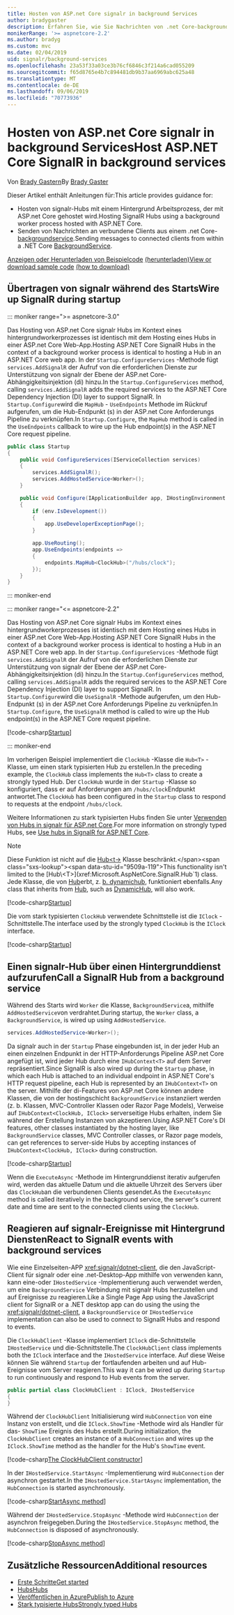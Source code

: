 ```yaml
---
title: Hosten von ASP.net Core signalr in background Services
author: bradygaster
description: Erfahren Sie, wie Sie Nachrichten von .net Core-backgroundservice-Klassen an signalr-Clients senden.
monikerRange: '>= aspnetcore-2.2'
ms.author: bradyg
ms.custom: mvc
ms.date: 02/04/2019
uid: signalr/background-services
ms.openlocfilehash: 23a53f33a03ce3b76cf6846c3f214a6cad055209
ms.sourcegitcommit: f65d8765e4b7c894481db9b37aa6969abc625a48
ms.translationtype: MT
ms.contentlocale: de-DE
ms.lasthandoff: 09/06/2019
ms.locfileid: "70773936"
---
```

# <a name="host-aspnet-core-signalr-in-background-services"></a><span data-ttu-id="9509a-103">Hosten von ASP.net Core signalr in background Services</span><span class="sxs-lookup"><span data-stu-id="9509a-103">Host ASP.NET Core SignalR in background services</span></span>

<span data-ttu-id="9509a-104">Von [Brady Gastern](https://twitter.com/bradygaster)</span><span class="sxs-lookup"><span data-stu-id="9509a-104">By [Brady Gaster](https://twitter.com/bradygaster)</span></span>

<span data-ttu-id="9509a-105">Dieser Artikel enthält Anleitungen für:</span><span class="sxs-lookup"><span data-stu-id="9509a-105">This article provides guidance for:</span></span>

* <span data-ttu-id="9509a-106">Hosten von signalr-Hubs mit einem Hintergrund Arbeitsprozess, der mit ASP.net Core gehostet wird.</span><span class="sxs-lookup"><span data-stu-id="9509a-106">Hosting SignalR Hubs using a background worker process hosted with ASP.NET Core.</span></span>
* <span data-ttu-id="9509a-107">Senden von Nachrichten an verbundene Clients aus einem .net Core- [backgroundservice](xref:Microsoft.Extensions.Hosting.BackgroundService).</span><span class="sxs-lookup"><span data-stu-id="9509a-107">Sending messages to connected clients from within a .NET Core [BackgroundService](xref:Microsoft.Extensions.Hosting.BackgroundService).</span></span>

<span data-ttu-id="9509a-108">[Anzeigen oder Herunterladen von Beispielcode](https://github.com/aspnet/AspNetCore.Docs/tree/master/aspnetcore/signalr/background-service/sample/) [(herunterladen)](xref:index#how-to-download-a-sample)</span><span class="sxs-lookup"><span data-stu-id="9509a-108">[View or download sample code](https://github.com/aspnet/AspNetCore.Docs/tree/master/aspnetcore/signalr/background-service/sample/) [(how to download)](xref:index#how-to-download-a-sample)</span></span>

## <a name="wire-up-signalr-during-startup"></a><span data-ttu-id="9509a-109">Übertragen von signalr während des Starts</span><span class="sxs-lookup"><span data-stu-id="9509a-109">Wire up SignalR during startup</span></span>

::: moniker range=">= aspnetcore-3.0"

<span data-ttu-id="9509a-110">Das Hosting von ASP.net Core signalr Hubs im Kontext eines hintergrundworkerprozesses ist identisch mit dem Hosting eines Hubs in einer ASP.net Core Web-App.</span><span class="sxs-lookup"><span data-stu-id="9509a-110">Hosting ASP.NET Core SignalR Hubs in the context of a background worker process is identical to hosting a Hub in an ASP.NET Core web app.</span></span> <span data-ttu-id="9509a-111">In der `Startup.ConfigureServices` -Methode fügt `services.AddSignalR` der Aufruf von die erforderlichen Dienste zur Unterstützung von signalr der Ebene der ASP.net Core-Abhängigkeitsinjektion (di) hinzu.</span><span class="sxs-lookup"><span data-stu-id="9509a-111">In the `Startup.ConfigureServices` method, calling `services.AddSignalR` adds the required services to the ASP.NET Core Dependency Injection (DI) layer to support SignalR.</span></span> <span data-ttu-id="9509a-112">In `Startup.Configure`wird die `MapHub` - `UseEndpoints` Methode im Rückruf aufgerufen, um die Hub-Endpunkt (s) in der ASP.net Core Anforderungs Pipeline zu verknüpfen.</span><span class="sxs-lookup"><span data-stu-id="9509a-112">In `Startup.Configure`, the `MapHub` method is called in the `UseEndpoints` callback to wire up the Hub endpoint(s) in the ASP.NET Core request pipeline.</span></span>

```csharp
public class Startup
{
    public void ConfigureServices(IServiceCollection services)
    {
        services.AddSignalR();
        services.AddHostedService<Worker>();
    }

    public void Configure(IApplicationBuilder app, IHostingEnvironment env)
    {
        if (env.IsDevelopment())
        {
            app.UseDeveloperExceptionPage();
        }

        app.UseRouting();
        app.UseEndpoints(endpoints =>
        {
            endpoints.MapHub<ClockHub>("/hubs/clock");
        });
    }
}
```

::: moniker-end

::: moniker range="<= aspnetcore-2.2"

<span data-ttu-id="9509a-113">Das Hosting von ASP.net Core signalr Hubs im Kontext eines hintergrundworkerprozesses ist identisch mit dem Hosting eines Hubs in einer ASP.net Core Web-App.</span><span class="sxs-lookup"><span data-stu-id="9509a-113">Hosting ASP.NET Core SignalR Hubs in the context of a background worker process is identical to hosting a Hub in an ASP.NET Core web app.</span></span> <span data-ttu-id="9509a-114">In der `Startup.ConfigureServices` -Methode fügt `services.AddSignalR` der Aufruf von die erforderlichen Dienste zur Unterstützung von signalr der Ebene der ASP.net Core-Abhängigkeitsinjektion (di) hinzu.</span><span class="sxs-lookup"><span data-stu-id="9509a-114">In the `Startup.ConfigureServices` method, calling `services.AddSignalR` adds the required services to the ASP.NET Core Dependency Injection (DI) layer to support SignalR.</span></span> <span data-ttu-id="9509a-115">In `Startup.Configure`wird die `UseSignalR` -Methode aufgerufen, um den Hub-Endpunkt (s) in der ASP.net Core Anforderungs Pipeline zu verknüpfen.</span><span class="sxs-lookup"><span data-stu-id="9509a-115">In `Startup.Configure`, the `UseSignalR` method is called to wire up the Hub endpoint(s) in the ASP.NET Core request pipeline.</span></span>

[!code-csharp[Startup](background-service/sample/Server/Startup.cs?name=Startup)]

::: moniker-end

<span data-ttu-id="9509a-116">Im vorherigen Beispiel implementiert die `ClockHub` -Klasse die `Hub<T>` -Klasse, um einen stark typisierten Hub zu erstellen.</span><span class="sxs-lookup"><span data-stu-id="9509a-116">In the preceding example, the `ClockHub` class implements the `Hub<T>` class to create a strongly typed Hub.</span></span> <span data-ttu-id="9509a-117">Der `ClockHub` wurde in der `Startup` -Klasse so konfiguriert, dass er auf Anforderungen am `/hubs/clock`Endpunkt antwortet.</span><span class="sxs-lookup"><span data-stu-id="9509a-117">The `ClockHub` has been configured in the `Startup` class to respond to requests at the endpoint `/hubs/clock`.</span></span>

<span data-ttu-id="9509a-118">Weitere Informationen zu stark typisierten Hubs finden Sie unter [Verwenden von Hubs in signalr für ASP.net Core](xref:signalr/hubs#strongly-typed-hubs).</span><span class="sxs-lookup"><span data-stu-id="9509a-118">For more information on strongly typed Hubs, see [Use hubs in SignalR for ASP.NET Core](xref:signalr/hubs#strongly-typed-hubs).</span></span>

> [!NOTE]
> <span data-ttu-id="9509a-119">Diese Funktion ist nicht auf die [Hub\<t->](xref:Microsoft.AspNetCore.SignalR.Hub`1) Klasse beschränkt.</span><span class="sxs-lookup"><span data-stu-id="9509a-119">This functionality isn't limited to the [Hub\<T>](xref:Microsoft.AspNetCore.SignalR.Hub`1) class.</span></span> <span data-ttu-id="9509a-120">Jede Klasse, die von [Hub](xref:Microsoft.AspNetCore.SignalR.Hub)erbt, z. [b. dynamichub](xref:Microsoft.AspNetCore.SignalR.DynamicHub), funktioniert ebenfalls.</span><span class="sxs-lookup"><span data-stu-id="9509a-120">Any class that inherits from [Hub](xref:Microsoft.AspNetCore.SignalR.Hub), such as [DynamicHub](xref:Microsoft.AspNetCore.SignalR.DynamicHub), will also work.</span></span>

[!code-csharp[Startup](background-service/sample/Server/ClockHub.cs?name=ClockHub)]

<span data-ttu-id="9509a-121">Die vom stark typisierten `ClockHub` verwendete Schnittstelle ist die `IClock` -Schnittstelle.</span><span class="sxs-lookup"><span data-stu-id="9509a-121">The interface used by the strongly typed `ClockHub` is the `IClock` interface.</span></span>

[!code-csharp[Startup](background-service/sample/HubServiceInterfaces/IClock.cs?name=IClock)]

## <a name="call-a-signalr-hub-from-a-background-service"></a><span data-ttu-id="9509a-122">Einen signalr-Hub über einen Hintergrunddienst aufzurufen</span><span class="sxs-lookup"><span data-stu-id="9509a-122">Call a SignalR Hub from a background service</span></span>

<span data-ttu-id="9509a-123">Während des Starts wird `Worker` die Klasse, `BackgroundService`a, mithilfe `AddHostedService`von verdrahtet.</span><span class="sxs-lookup"><span data-stu-id="9509a-123">During startup, the `Worker` class, a `BackgroundService`, is wired up using `AddHostedService`.</span></span>

```csharp
services.AddHostedService<Worker>();
```

<span data-ttu-id="9509a-124">Da signalr auch in der `Startup` Phase eingebunden ist, in der jeder Hub an einen einzelnen Endpunkt in der HTTP-Anforderungs Pipeline ASP.net Core angefügt ist, wird jeder Hub durch eine `IHubContext<T>` auf dem Server repräsentiert.</span><span class="sxs-lookup"><span data-stu-id="9509a-124">Since SignalR is also wired up during the `Startup` phase, in which each Hub is attached to an individual endpoint in ASP.NET Core's HTTP request pipeline, each Hub is represented by an `IHubContext<T>` on the server.</span></span> <span data-ttu-id="9509a-125">Mithilfe der di-Features von ASP.net Core können andere Klassen, die von der hostingschicht `BackgroundService` instanziiert werden (z. b. Klassen, MVC-Controller Klassen oder Razor Page Models), Verweise auf `IHubContext<ClockHub, IClock>` serverseitige Hubs erhalten, indem Sie während der Erstellung Instanzen von akzeptieren.</span><span class="sxs-lookup"><span data-stu-id="9509a-125">Using ASP.NET Core's DI features, other classes instantiated by the hosting layer, like `BackgroundService` classes, MVC Controller classes, or Razor page models, can get references to server-side Hubs by accepting instances of `IHubContext<ClockHub, IClock>` during construction.</span></span>

[!code-csharp[Startup](background-service/sample/Server/Worker.cs?name=Worker)]

<span data-ttu-id="9509a-126">Wenn die `ExecuteAsync` -Methode im Hintergrunddienst iterativ aufgerufen wird, werden das aktuelle Datum und die aktuelle Uhrzeit des Servers über das `ClockHub`an die verbundenen Clients gesendet.</span><span class="sxs-lookup"><span data-stu-id="9509a-126">As the `ExecuteAsync` method is called iteratively in the background service, the server's current date and time are sent to the connected clients using the `ClockHub`.</span></span>

## <a name="react-to-signalr-events-with-background-services"></a><span data-ttu-id="9509a-127">Reagieren auf signalr-Ereignisse mit Hintergrund Diensten</span><span class="sxs-lookup"><span data-stu-id="9509a-127">React to SignalR events with background services</span></span>

<span data-ttu-id="9509a-128">Wie eine Einzelseiten-APP <xref:signalr/dotnet-client>, die den JavaScript-Client für signalr oder eine .net-Desktop-App mithilfe von verwenden kann, kann eine-oder `IHostedService` -Implementierung auch verwendet werden, um eine `BackgroundService` Verbindung mit signalr Hubs herzustellen und auf Ereignisse zu reagieren.</span><span class="sxs-lookup"><span data-stu-id="9509a-128">Like a Single Page App using the JavaScript client for SignalR or a .NET desktop app can do using the using the <xref:signalr/dotnet-client>, a `BackgroundService` or `IHostedService` implementation can also be used to connect to SignalR Hubs and respond to events.</span></span>

<span data-ttu-id="9509a-129">Die `ClockHubClient` -Klasse implementiert `IClock` die-Schnittstelle `IHostedService` und die-Schnittstelle.</span><span class="sxs-lookup"><span data-stu-id="9509a-129">The `ClockHubClient` class implements both the `IClock` interface and the `IHostedService` interface.</span></span> <span data-ttu-id="9509a-130">Auf diese Weise können Sie während `Startup` der fortlaufenden arbeiten und auf Hub-Ereignisse vom Server reagieren.</span><span class="sxs-lookup"><span data-stu-id="9509a-130">This way it can be wired up during `Startup` to run continuously and respond to Hub events from the server.</span></span>

```csharp
public partial class ClockHubClient : IClock, IHostedService
{
}
```

<span data-ttu-id="9509a-131">Während der `ClockHubClient` Initialisierung wird `HubConnection` von eine Instanz von erstellt, und die `IClock.ShowTime` -Methode wird als Handler für das- `ShowTime` Ereignis des Hubs erstellt.</span><span class="sxs-lookup"><span data-stu-id="9509a-131">During initialization, the `ClockHubClient` creates an instance of a `HubConnection` and wires up the `IClock.ShowTime` method as the handler for the Hub's `ShowTime` event.</span></span>

[!code-csharp[The ClockHubClient constructor](background-service/sample/Clients.ConsoleTwo/ClockHubClient.cs?name=ClockHubClientCtor)]

<span data-ttu-id="9509a-132">In der `IHostedService.StartAsync` -Implementierung wird `HubConnection` der asynchron gestartet.</span><span class="sxs-lookup"><span data-stu-id="9509a-132">In the `IHostedService.StartAsync` implementation, the `HubConnection` is started asynchronously.</span></span>

[!code-csharp[StartAsync method](background-service/sample/Clients.ConsoleTwo/ClockHubClient.cs?name=StartAsync)]

<span data-ttu-id="9509a-133">Während der `IHostedService.StopAsync` -Methode wird `HubConnection` der asynchron freigegeben.</span><span class="sxs-lookup"><span data-stu-id="9509a-133">During the `IHostedService.StopAsync` method, the `HubConnection` is disposed of asynchronously.</span></span>

[!code-csharp[StopAsync method](background-service/sample/Clients.ConsoleTwo/ClockHubClient.cs?name=StopAsync)]

## <a name="additional-resources"></a><span data-ttu-id="9509a-134">Zusätzliche Ressourcen</span><span class="sxs-lookup"><span data-stu-id="9509a-134">Additional resources</span></span>

* [<span data-ttu-id="9509a-135">Erste Schritte</span><span class="sxs-lookup"><span data-stu-id="9509a-135">Get started</span></span>](xref:tutorials/signalr)
* [<span data-ttu-id="9509a-136">Hubs</span><span class="sxs-lookup"><span data-stu-id="9509a-136">Hubs</span></span>](xref:signalr/hubs)
* [<span data-ttu-id="9509a-137">Veröffentlichen in Azure</span><span class="sxs-lookup"><span data-stu-id="9509a-137">Publish to Azure</span></span>](xref:signalr/publish-to-azure-web-app)
* [<span data-ttu-id="9509a-138">Stark typisierte Hubs</span><span class="sxs-lookup"><span data-stu-id="9509a-138">Strongly typed Hubs</span></span>](xref:signalr/hubs#strongly-typed-hubs)
